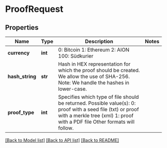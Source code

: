 # ProofRequest

## Properties
Name | Type | Description | Notes
------------ | ------------- | ------------- | -------------
**currency** | **int** | 0: Bitcoin 1: Ethereum 2: AION 100: Südkurier | 
**hash_string** | **str** | Hash in HEX representation for which the proof should be created. We allow the use of SHA-256. Note: We handle the hashes in lower-case. | 
**proof_type** | **int** | Specifies which type of file should be returned. Possible value(s):  0: proof with a seed file (txt) or proof with a merkle tree (xml) 1: proof with a PDF file   Other formats will follow. | 

[[Back to Model list]](../README.md#documentation-for-models) [[Back to API list]](../README.md#documentation-for-api-endpoints) [[Back to README]](../README.md)


